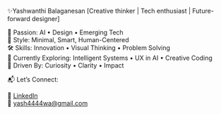 ✨Yashwanthi Balaganesan
      [Creative thinker | Tech enthusiast | Future-forward designer]

 🤖 Passion: AI • Design • Emerging Tech  
 🎨 Style: Minimal, Smart, Human-Centered  
 🛠️ Skills: Innovation • Visual Thinking • Problem Solving  
 🚀 Currently Exploring: Intelligent Systems • UX in AI • Creative Coding  
 🧭 Driven By: Curiosity • Clarity • Impact  

 📬 Let’s Connect:
 
 💼 [LinkedIn](https://www.linkedin.com/in/your-profile/)  
 📧 [yash4444wa@gmail.com](mailto:yash4444wa@gmail.com)
